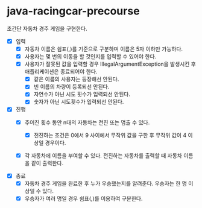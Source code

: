 # java-racingcar-precourse

초간단 자동차 경주 게임을 구현한다.

- [X] 입력
    - [X] 자동차 이름은 쉼표(,)를 기준으로 구분하며 이름은 5자 이하만 가능하다.
    - [X] 사용자는 몇 번의 이동을 할 것인지를 입력할 수 있어야 한다.
    - [X] 사용자가 잘못된 값을 입력할 경우 IllegalArgumentException을 발생시킨 후 애플리케이션은 종료되어야 한다.
        - [X] 같은 이름의 사용자는 등장해선 안된다.
        - [X] 빈 이름의 차량이 등록되선 안된다.
        - [X] 자연수가 아닌 시도 횟수가 입력되선 안된다.
        - [X] 숫자가 아닌 시도횟수가 입력되선 안된다.

- [X] 진행
    - [X] 주어진 횟수 동안 n대의 자동차는 전진 또는 멈출 수 있다.
        - [X] 전진하는 조건은 0에서 9 사이에서 무작위 값을 구한 후 무작위 값이 4 이상일 경우이다.
    - [X] 각 자동차에 이름을 부여할 수 있다. 전진하는 자동차를 출력할 때 자동차 이름을 같이 출력한다.


- [X] 종료
    - [X] 자동차 경주 게임을 완료한 후 누가 우승했는지를 알려준다. 우승자는 한 명 이상일 수 있다.
    - [X] 우승자가 여러 명일 경우 쉼표(,)를 이용하여 구분한다.
